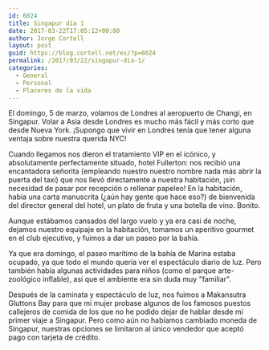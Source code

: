 ```yaml
---
id: 6024
title: Singapur día 1
date: 2017-03-22T17:05:12+00:00
author: Jorge Cortell
layout: post
guid: https://blog.cortell.net/es/?p=6024
permalink: /2017/03/22/singapur-dia-1/
categories:
  - General
  - Personal
  - Placeres de la vida
---
```

El domingo, 5 de marzo, volamos de Londres al aeropuerto de Changi, en Singapur. Volar a Asia desde Londres es mucho más fácil y más corto que desde Nueva York. ¡Supongo que vivir en Londres tenía que tener alguna ventaja sobre nuestra querida NYC!

Cuando llegamos nos dieron el tratamiento VIP en el icónico, y absolutamente perfectamente situado, hotel Fullerton: nos recibió una encantadora señorita (empleando nuestro nuestro nombre nada más abrir la puerta del taxi) que nos llevó directamente a nuestra habitación, ¡sin necesidad de pasar por recepción o rellenar papeleo! En la habitación, había una carta manuscrita (¿aún hay gente que hace eso?) de bienvenida del director general del hotel, un plato de fruta y una botella de vino. Bonito.

Aunque estábamos cansados ​​del largo vuelo y ya era casi de noche, dejamos nuestro equipaje en la habitación, tomamos un aperitivo gourmet en el club ejecutivo, y fuimos a dar un paseo por la bahía.

Ya que era domingo, el paseo marítimo de la bahía de Marina estaba ocupado, ya que todo el mundo quería ver el espectáculo diario de luz. Pero también había algunas actividades para niños (como el parque arte-zoológico inflable), así que el ambiente era sin duda muy "familiar".

Después de la caminata y espectáculo de luz, nos fuimos a Makansutra Gluttons Bay para que mi mujer probase algunos de los famosos puestos callejeros de comida de los que no he podido dejar de hablar desde mi primer viaje a Singapur. Pero como aún no habíamos cambiado moneda de Singapur, nuestras opciones se limitaron al único vendedor que aceptó pago con tarjeta de crédito.